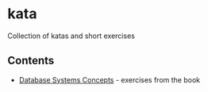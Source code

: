 # kata
Collection of katas and short exercises

## Contents

- [Database Systems Concepts](dbsc) - exercises from the book